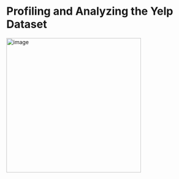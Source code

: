 # Profiling and Analyzing the Yelp Dataset
<img width="351" alt="image" src="https://github.com/rogue1812/Profiling-and-Analyzing-the-Yelp-Dataset/assets/83130519/138e17c1-d6ed-4adb-82d7-6d2aa7908b17">

